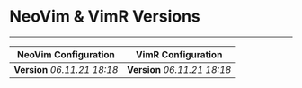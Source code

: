 # NeoVim & VimR Versions

---

| **NeoVim Configuration** | **VimR Configuration** |
| --- | --- |
| **Version** *06.11.21 18:18* | **Version** *06.11.21 18:18* |

